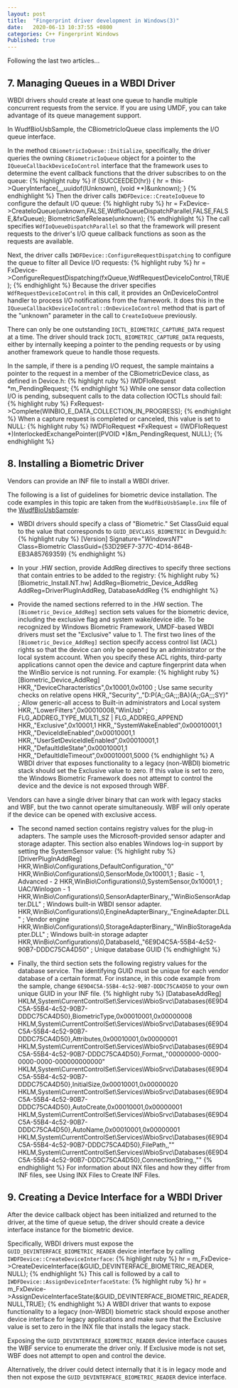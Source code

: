 ```yaml
---
layout: post
title:  "Fingerprint driver development in Windows(3)"
date:   2020-06-13 10:37:55 +0800
categories: C++ Fingerprint Windows
Published: true
---
```

Following the last two articles...

## <span id = "7">7. Managing Queues in a WBDI Driver</span>
WBDI drivers should create at least one queue to handle multiple concurrent requests from the service. If you are using UMDF, you can take advantage of its queue management support.

In WudfBioUsbSample, the CBiometricIoQueue class implements the I/O queue interface.

In the method `CBiometricIoQueue::Initialize`, specifically, the driver queries the owning `CBiometricIoQueue` object for a pointer to the `IQueueCallbackDeviceIoControl` interface that the framework uses to determine the event callback functions that the driver subscribes to on the queue:
{% highlight ruby %}
if (SUCCEEDED(hr)) 
{
    hr = this->QueryInterface(__uuidof(IUnknown), (void **)&unknown);
}
{% endhighlight %}
Then the driver calls `IWDFDevice::CreateIoQueue` to configure the default I/O queue:
{% highlight ruby %}
hr = FxDevice->CreateIoQueue(unknown,FALSE,WdfIoQueueDispatchParallel,FALSE,FALSE,&fxQueue);
BiometricSafeRelease(unknown);
{% endhighlight %}
The call specifies `WdfIoQueueDispatchParallel` so that the framework will present requests to the driver's I/O queue callback functions as soon as the requests are available.

Next, the driver calls `IWDFDevice::ConfigureRequestDispatching` to configure the queue to filter all Device I/O requests:
{% highlight ruby %}
hr = FxDevice->ConfigureRequestDispatching(fxQueue,WdfRequestDeviceIoControl,TRUE);
{% endhighlight %}
Because the driver specifies `WdfRequestDeviceIoControl` in this call, it provides an OnDeviceIoControl handler to process I/O notifications from the framework. It does this in the `IQueueCallbackDeviceIoControl::OnDeviceIoControl` method that is part of the "unknown" parameter in the call to `CreateIoQueue` previously.

There can only be one outstanding `IOCTL_BIOMETRIC_CAPTURE_DATA` request at a time. The driver should track `IOCTL_BIOMETRIC_CAPTURE_DATA` requests, either by internally keeping a pointer to the pending requests or by using another framework queue to handle those requests.

In the sample, if there is a pending I/O request, the sample maintains a pointer to the request in a member of the CBiometricDevice class, as defined in Device.h:
{% highlight ruby %}
IWDFIoRequest *m_PendingRequest;
{% endhighlight %}
While one sensor data collection I/O is pending, subsequent calls to the data collection IOCTLs should fail:
{% highlight ruby %}
FxRequest->Complete(WINBIO_E_DATA_COLLECTION_IN_PROGRESS);
{% endhighlight %}
When a capture request is completed or canceled, this value is set to NULL:
{% highlight ruby %}
IWDFIoRequest *FxRequest = (IWDFIoRequest *)InterlockedExchangePointer((PVOID *)&m_PendingRequest, NULL);
{% endhighlight %}
## <span id = "8">8. Installing a Biometric Driver</span>
Vendors can provide an INF file to install a WBDI driver.

The following is a list of guidelines for biometric device installation. The code examples in this topic are taken from the `WudfBioUsbSample.inx` file of the [WudfBioUsbSample](https://github.com/Microsoft/Windows-driver-samples/tree/master/biometrics/driver):

+ WBDI drivers should specify a class of "Biometric." Set ClassGuid equal to the value that corresponds to `GUID_DEVCLASS_BIOMETRIC` in Devguid.h:
{% highlight ruby %}
[Version]
Signature="$Windows NT$"
Class=Biometric
ClassGuid={53D29EF7-377C-4D14-864B-EB3A85769359}
{% endhighlight %}

+ In your .HW section, provide AddReg directives to specify three sections that contain entries to be added to the registry:
{% highlight ruby %}
[Biometric_Install.NT.hw]
AddReg=Biometric_Device_AddReg
AddReg=DriverPlugInAddReg, DatabaseAddReg
{% endhighlight %}

+ Provide the named sections referred to in the .HW section. The `[Biometric_Device_AddReg]` section sets values for the biometric device, including the exclusive flag and system wake/device idle. To be recognized by Windows Biometric Framework, UMDF-based WBDI drivers must set the "Exclusive" value to 1. The first two lines of the `[Biometric_Device_AddReg]` section specify access control list (ACL) rights so that the device can only be opened by an administrator or the local system account. When you specify these ACL rights, third-party applications cannot open the device and capture fingerprint data when the WinBio service is not running. For example:
{% highlight ruby %}
[Biometric_Device_AddReg]
HKR,,"DeviceCharacteristics",0x10001,0x0100     ; Use same security checks on relative opens
HKR,,"Security",,"D:P(A;;GA;;;BA)(A;;GA;;;SY)"  ; Allow generic-all access to Built-in administrators and Local system
HKR,,"LowerFilters",0x00010008,"WinUsb" ; FLG_ADDREG_TYPE_MULTI_SZ | FLG_ADDREG_APPEND
HKR,,"Exclusive",0x10001,1
HKR,,"SystemWakeEnabled",0x00010001,1
HKR,,"DeviceIdleEnabled",0x00010001,1
HKR,,"UserSetDeviceIdleEnabled",0x00010001,1
HKR,,"DefaultIdleState",0x00010001,1
HKR,,"DefaultIdleTimeout",0x00010001,5000
{% endhighlight %}
A WBDI driver that exposes functionality to a legacy (non-WBDI) biometric stack should set the Exclusive value to zero. If this value is set to zero, the Windows Biometric Framework does not attempt to control the device and the device is not exposed through WBF.

Vendors can have a single driver binary that can work with legacy stacks and WBF, but the two cannot operate simultaneously. WBF will only operate if the device can be opened with exclusive access.

+ The second named section contains registry values for the plug-in adapters. The sample uses the Microsoft-provided sensor adapter and storage adapter. This section also enables Windows log-in support by setting the SystemSensor value:
{% highlight ruby %}
[DriverPlugInAddReg]
HKR,WinBio\Configurations,DefaultConfiguration,,"0"
HKR,WinBio\Configurations\0,SensorMode,0x10001,1                                ; Basic - 1, Advanced - 2
HKR,WinBio\Configurations\0,SystemSensor,0x10001,1                              ; UAC/Winlogon - 1
HKR,WinBio\Configurations\0,SensorAdapterBinary,,"WinBioSensorAdapter.DLL"      ; Windows built-in WBDI sensor adapter.
HKR,WinBio\Configurations\0,EngineAdapterBinary,,"EngineAdapter.DLL"            ; Vendor engine
HKR,WinBio\Configurations\0,StorageAdapterBinary,,"WinBioStorageAdapter.DLL"    ; Windows built-in storage adapter
HKR,WinBio\Configurations\0,DatabaseId,,"6E9D4C5A-55B4-4c52-90B7-DDDC75CA4D50"  ; Unique database GUID
{% endhighlight %}

+ Finally, the third section sets the following registry values for the database service. The identifying GUID must be unique for each vendor database of a certain format. For instance, in this code example from the sample, change `6E9D4C5A-55B4-4c52-90B7-DDDC75CA4D50` to your own unique GUID in your INF file.
{% highlight ruby %}
[DatabaseAddReg]
HKLM,System\CurrentControlSet\Services\WbioSrvc\Databases\{6E9D4C5A-55B4-4c52-90B7-DDDC75CA4D50},BiometricType,0x00010001,0x00000008
HKLM,System\CurrentControlSet\Services\WbioSrvc\Databases\{6E9D4C5A-55B4-4c52-90B7-DDDC75CA4D50},Attributes,0x00010001,0x00000001
HKLM,System\CurrentControlSet\Services\WbioSrvc\Databases\{6E9D4C5A-55B4-4c52-90B7-DDDC75CA4D50},Format,,"00000000-0000-0000-0000-000000000000"
HKLM,System\CurrentControlSet\Services\WbioSrvc\Databases\{6E9D4C5A-55B4-4c52-90B7-DDDC75CA4D50},InitialSize,0x00010001,0x00000020
HKLM,System\CurrentControlSet\Services\WbioSrvc\Databases\{6E9D4C5A-55B4-4c52-90B7-DDDC75CA4D50},AutoCreate,0x00010001,0x00000001
HKLM,System\CurrentControlSet\Services\WbioSrvc\Databases\{6E9D4C5A-55B4-4c52-90B7-DDDC75CA4D50},AutoName,0x00010001,0x00000001
HKLM,System\CurrentControlSet\Services\WbioSrvc\Databases\{6E9D4C5A-55B4-4c52-90B7-DDDC75CA4D50},FilePath,,""
HKLM,System\CurrentControlSet\Services\WbioSrvc\Databases\{6E9D4C5A-55B4-4c52-90B7-DDDC75CA4D50},ConnectionString,,""
{% endhighlight %}
For information about INX files and how they differ from INF files, see Using INX Files to Create INF Files.

## <span id = "9">9. Creating a Device Interface for a WBDI Driver</span>
After the device callback object has been initialized and returned to the driver, at the time of queue setup, the driver should create a device interface instance for the biometric device.

Specifically, WBDI drivers must expose the `GUID_DEVINTERFACE_BIOMETRIC_READER` device interface by calling `IWDFDevice::CreateDeviceInterface`:
{% highlight ruby %}
hr = m_FxDevice->CreateDeviceInterface(&GUID_DEVINTERFACE_BIOMETRIC_READER, NULL);
{% endhighlight %}
This call is followed by a call to `IWDFDevice::AssignDeviceInterfaceState`:
{% highlight ruby %}
hr = m_FxDevice->AssignDeviceInterfaceState(&GUID_DEVINTERFACE_BIOMETRIC_READER,NULL,TRUE);
{% endhighlight %}
A WBDI driver that wants to expose functionality to a legacy (non-WBDI) biometric stack should expose another device interface for legacy applications and make sure that the Exclusive value is set to zero in the INX file that installs the legacy stack.

Exposing the `GUID_DEVINTERFACE_BIOMETRIC_READER` device interface causes the WBF service to enumerate the driver only. If Exclusive mode is not set, WBF does not attempt to open and control the device.

Alternatively, the driver could detect internally that it is in legacy mode and then not expose the `GUID_DEVINTERFACE_BIOMETRIC_READER` device interface.